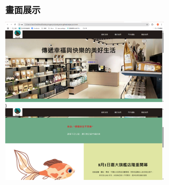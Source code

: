 # 畫面展示
![image1](https://github.com/tsairaylun/petgarden.github.io/blob/main/README_image/%E8%9E%A2%E5%B9%95%E6%93%B7%E5%8F%96%E7%95%AB%E9%9D%A2%202025-04-04%20023651.png))
![image1](https://github.com/tsairaylun/petgarden.github.io/blob/main/README_image/%E8%9E%A2%E5%B9%95%E6%93%B7%E5%8F%96%E7%95%AB%E9%9D%A2%202025-04-04%20023704.png)
